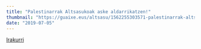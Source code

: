 ```yaml
---
title: "Palestinarrak Altsasukoak aske aldarrikatzen!"
thumbnail: "https://guaixe.eus/altsasu/1562255303571-palestinarrak-altsasukoak-aske-aldarrikatzen"
date: "2019-07-05"
---
```

[Irakurri](https://guaixe.eus/altsasu/1562255303571-palestinarrak-altsasukoak-aske-aldarrikatzen)

